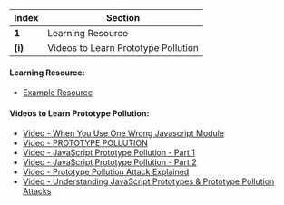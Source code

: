 Index | Section
---   | ---
**1** | Learning Resource
**(i)** | Videos to Learn Prototype Pollution


#### Learning Resource:

  * [Example Resource](https://www.hacksplaining.com/exercises/prototype-pollution)


#### Videos to Learn Prototype Pollution:

  * [Video - When You Use One Wrong Javascript Module](https://www.youtube.com/watch?v=XS_UMqQalLI&ab_channel=PwnFunction)
  * [Video - PROTOTYPE POLLUTION](https://www.youtube.com/watch?v=vZlP4I7yhI4&ab_channel=AssoHZV)
  * [Video - JavaScript Prototype Pollution - Part 1](https://www.youtube.com/watch?v=J3MIOIqvV8w&ab_channel=%5BHTTPVoid%5D)
  * [Video - JavaScript Prototype Pollution - Part 2](https://www.youtube.com/watch?v=yDmOXhr8wmw&ab_channel=%5BHTTPVoid%5D)
  * [Video - Prototype Pollution Attack Explained](https://www.youtube.com/watch?v=__65_GFERKs&ab_channel=CyberSecurityTV)
  * [Video - Understanding JavaScript Prototypes & Prototype Pollution Attacks](https://www.youtube.com/watch?v=W9_x8pc_bh8&ab_channel=AndrewHoffman)



